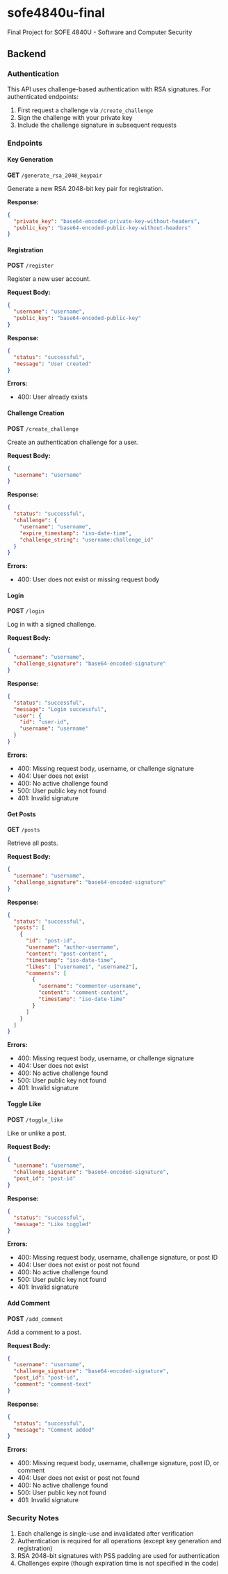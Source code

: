 # sofe4840u-final

Final Project for SOFE 4840U - Software and Computer Security

## Backend

### Authentication

This API uses challenge-based authentication with RSA signatures. For authenticated endpoints:

1. First request a challenge via `/create_challenge`
2. Sign the challenge with your private key
3. Include the challenge signature in subsequent requests

### Endpoints

#### Key Generation

**GET** `/generate_rsa_2048_keypair`

Generate a new RSA 2048-bit key pair for registration.

**Response:**

```json
{
  "private_key": "base64-encoded-private-key-without-headers",
  "public_key": "base64-encoded-public-key-without-headers"
}
```

#### Registration

**POST** `/register`

Register a new user account.

**Request Body:**

```json
{
  "username": "username",
  "public_key": "base64-encoded-public-key"
}
```

**Response:**

```json
{
  "status": "successful",
  "message": "User created"
}
```

**Errors:**

- 400: User already exists

#### Challenge Creation

**POST** `/create_challenge`

Create an authentication challenge for a user.

**Request Body:**

```json
{
  "username": "username"
}
```

**Response:**

```json
{
  "status": "successful",
  "challenge": {
    "username": "username",
    "expire_timestamp": "iso-date-time",
    "challenge_string": "username:challenge_id"
  }
}
```

**Errors:**

- 400: User does not exist or missing request body

#### Login

**POST** `/login`

Log in with a signed challenge.

**Request Body:**

```json
{
  "username": "username",
  "challenge_signature": "base64-encoded-signature"
}
```

**Response:**

```json
{
  "status": "successful",
  "message": "Login successful",
  "user": {
    "id": "user-id",
    "username": "username"
  }
}
```

**Errors:**

- 400: Missing request body, username, or challenge signature
- 404: User does not exist
- 400: No active challenge found
- 500: User public key not found
- 401: Invalid signature

#### Get Posts

**GET** `/posts`

Retrieve all posts.

**Request Body:**

```json
{
  "username": "username",
  "challenge_signature": "base64-encoded-signature"
}
```

**Response:**

```json
{
  "status": "successful",
  "posts": [
    {
      "id": "post-id",
      "username": "author-username",
      "content": "post-content",
      "timestamp": "iso-date-time",
      "likes": ["username1", "username2"],
      "comments": [
        {
          "username": "commenter-username",
          "content": "comment-content",
          "timestamp": "iso-date-time"
        }
      ]
    }
  ]
}
```

**Errors:**

- 400: Missing request body, username, or challenge signature
- 404: User does not exist
- 400: No active challenge found
- 500: User public key not found
- 401: Invalid signature

#### Toggle Like

**POST** `/toggle_like`

Like or unlike a post.

**Request Body:**

```json
{
  "username": "username",
  "challenge_signature": "base64-encoded-signature",
  "post_id": "post-id"
}
```

**Response:**

```json
{
  "status": "successful",
  "message": "Like toggled"
}
```

**Errors:**

- 400: Missing request body, username, challenge signature, or post ID
- 404: User does not exist or post not found
- 400: No active challenge found
- 500: User public key not found
- 401: Invalid signature

#### Add Comment

**POST** `/add_comment`

Add a comment to a post.

**Request Body:**

```json
{
  "username": "username",
  "challenge_signature": "base64-encoded-signature",
  "post_id": "post-id",
  "comment": "comment-text"
}
```

**Response:**

```json
{
  "status": "successful",
  "message": "Comment added"
}
```

**Errors:**

- 400: Missing request body, username, challenge signature, post ID, or comment
- 404: User does not exist or post not found
- 400: No active challenge found
- 500: User public key not found
- 401: Invalid signature

### Security Notes

1. Each challenge is single-use and invalidated after verification
2. Authentication is required for all operations (except key generation and registration)
3. RSA 2048-bit signatures with PSS padding are used for authentication
4. Challenges expire (though expiration time is not specified in the code)
